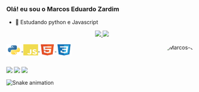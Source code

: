 ### Olá! eu sou o Marcos Eduardo Zardim

- 🌱 Estudando python e Javascript

<div align="center">
  <a href="https://github.com/MarcosZardim">
  <img width="42%" src="https://github-readme-stats.vercel.app/api?username=MarcosZardim&show_icons=true&theme=dracula&include_all_commits=true&count_private=true"/>
  <img width="50%" src="https://github-readme-stats.vercel.app/api/top-langs/?username=MarcosZardim&layout=compact&langs_count=7&theme=dracula%22"/>
</div>
  
  <div style="display: inline_block"><br>
  <img align="center" alt="Marcos-Python" height="30" width="40" src="https://raw.githubusercontent.com/devicons/devicon/master/icons/python/python-original.svg">
  <img align="center" alt="Marcos-Js" height="30" width="40" src="https://raw.githubusercontent.com/devicons/devicon/master/icons/javascript/javascript-plain.svg">
  <img align="center" alt="Marcos-HTML" height="30" width="40" src="https://raw.githubusercontent.com/devicons/devicon/master/icons/html5/html5-original.svg">
  <img align="center" alt="Marcos-CSS" height="30" width="40" src="https://raw.githubusercontent.com/devicons/devicon/master/icons/css3/css3-original.svg">
  <img align="right" alt="Marcos-Gif" height="150" style="border-radius:50px;" 
   src="https://cdn.discordapp.com/attachments/967944254125113347/990760520388849704/Marcos-gif.png">
</div>
  
  ##
  
  <div> 
  <a href="https://www.instagram.com/marcoszardim/" target="_blank"><img src="https://img.shields.io/badge/-Instagram-%23E4405F?style=for-the-badge&logo=instagram&logoColor=white" target="_blank"></a>
  <a href = "mailto:marcoseduardozardim003@gmail.com"><img src="https://img.shields.io/badge/-Gmail-%23333?style=for-the-badge&logo=gmail&logoColor=white" target="_blank"></a>
  <a href="https://www.linkedin.com/in/marcos-zardim-5763a622b/" target="_blank"><img src="https://img.shields.io/badge/-LinkedIn-%230077B5?style=for-the-badge&logo=linkedin&logoColor=white" target="_blank"></a> 
 
  ![Snake animation](https://github.com/MarcosZardim/MarcosZardim/blob/output/github-contribution-grid-snake.svg)
 
</div>
